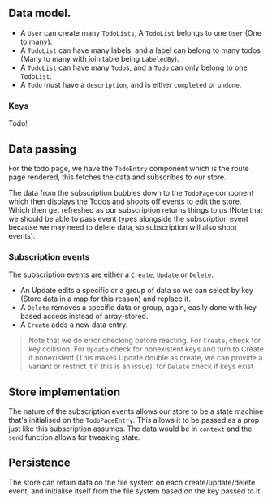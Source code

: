 
## Data model.

* A `User` can create many `TodoLists`, A `TodoList` belongs to one `User` (One to many).
* A `TodoList` can have many labels, and a label can belong to many todos (Many to many with join table being `LabeledBy`).
* A `TodoList` can have many `Todo`s, and a `Todo` can only belong to one `TodoList`.
* A `Todo` must have a `description`, and is either `completed` or `undone`.

### Keys

Todo!

## Data passing

For the todo page, we have the `TodoEntry` component which is the route page rendered, this fetches the data and subscribes to our store.

The data from the subscription bubbles down to the `TodoPage` component which then displays the Todos and shoots off events to edit the store. Which then get refreshed as our subscription returns things to us (Note that we should be able to pass event types alongside the subscription event because we may need to delete data, so subscription will also shoot events).

### Subscription events

The subscription events are either a `Create`, `Update` or `Delete`. 

* An Update edits a specific or a group of data so we can select by key (Store data in a map for this reason) and replace it. 
* A `Delete` removes a specific data or group, again, easily done with key based access instead of array-stored. 
* A `Create` adds a new data entry. 

> Note that we do error checking before reacting. For `Create`, check for key collision. For `Update` check for nonexistent keys and turn to Create if nonexistent (This makes Update double as create, we can provide a variant or restrict it if this is an issue), for `Delete` check if keys exist

## Store implementation

The nature of the subscription events allows our store to be a state machine that's initialised on the `TodoPageEntry`. This allows it to be passed as a prop just like this subscription assumes. The data would be in `context` and the `send` function allows for tweaking state.

## Persistence

The store can retain data on the file system on each create/update/delete event, and initialise itself from the file system based on the key passed to it
